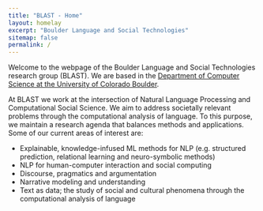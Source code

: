 ```yaml
---
title: "BLAST - Home"
layout: homelay
excerpt: "Boulder Language and Social Technologies"
sitemap: false
permalink: /
---
```


Welcome to the webpage of the Boulder Language and Social Technologies research group (BLAST). We are based in the [Department of Computer
Science at the University of Colorado Boulder](https://www.colorado.edu/cs/).

At BLAST we work at the intersection of Natural Language Processing and
Computational Social Science. We aim to address societally relevant problems through the computational analysis of language. To this purpose, we maintain a research agenda that balances methods and applications. Some of our current areas of interest are:

* Explainable, knowledge-infused ML methods for NLP (e.g. structured
prediction, relational learning and neuro-symbolic methods)
* NLP for human-computer interaction and social computing
* Discourse, pragmatics and argumentation
* Narrative modeling and understanding
* Text as data; the study of social and cultural phenomena through the
computational analysis of language
